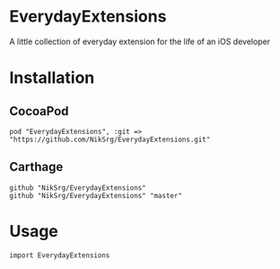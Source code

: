 # EverydayExtensions
A little collection of everyday extension for the life of an iOS developer

# Installation

## CocoaPod
`pod "EverydayExtensions", :git => "https://github.com/NikSrg/EverydayExtensions.git"`

## Carthage
`github "NikSrg/EverydayExtensions"`\
`github "NikSrg/EverydayExtensions" "master"`

# Usage
`import EverydayExtensions`
